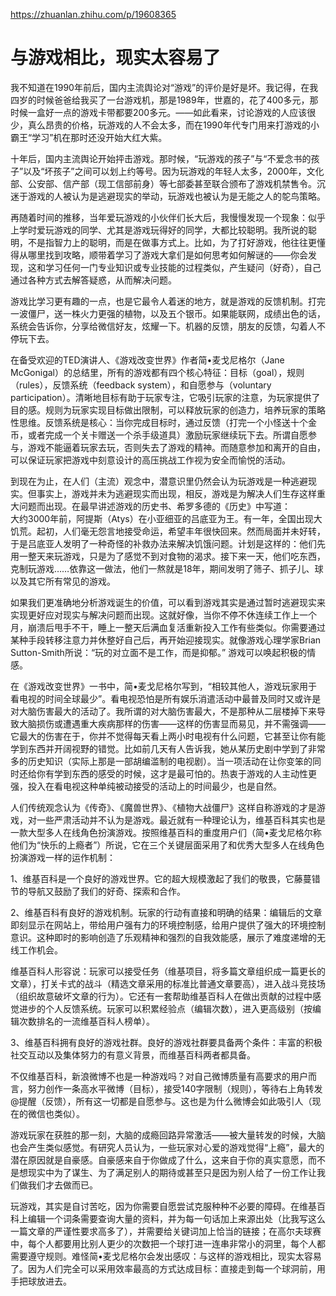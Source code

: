 https://zhuanlan.zhihu.com/p/19608365

# 与游戏相比，现实太容易了

我不知道在1990年前后，国内主流舆论对“游戏”的评价是好是坏。我记得，在我四岁的时候爸爸给我买了一台游戏机，那是1989年，世嘉的，花了400多元，那时候一盒好一点的游戏卡带都要200多元。——如此看来，讨论游戏的人应该很少，真么昂贵的价格，玩游戏的人不会太多，而在1990年代专门用来打游戏的小霸王“学习”机在那时还没开始大红大紫。  
  
十年后，国内主流舆论开始抨击游戏。那时候，“玩游戏的孩子”与“不爱念书的孩子”以及“坏孩子”之间可以划上约等号。因为玩游戏的年轻人太多，2000年，文化部、公安部、信产部（现工信部前身）等七部委甚至联合颁布了游戏机禁售令。沉迷于游戏的人被认为是逃避现实的举动，玩游戏也被认为是无能之人的鸵鸟策略。  
  
再随着时间的推移，当年爱玩游戏的小伙伴们长大后，我慢慢发现一个现象：似乎上学时爱玩游戏的同学、尤其是游戏玩得好的同学，大都比较聪明。我所说的聪明，不是指智力上的聪明，而是在做事方式上。比如，为了打好游戏，他往往更懂得从哪里找到攻略，顺带着学习了游戏大拿们是如何思考如何解谜的——你会发现，这和学习任何一门专业知识或专业技能的过程类似，产生疑问（好奇），自己通过各种方式去解答疑惑，从而解决问题。  
  
游戏比学习更有趣的一点，也是它最令人着迷的地方，就是游戏的反馈机制。打完一波僵尸，送一株火力更强的植物，以及五个银币。如果能联网，成绩出色的话，系统会告诉你，分享给微信好友，炫耀一下。机器的反馈，朋友的反馈，勾着人不停玩下去。  
  
在备受欢迎的TED演讲人、《游戏改变世界》作者简•麦戈尼格尔（Jane McGonigal）的总结里，所有的游戏都有四个核心特征：目标（goal），规则（rules），反馈系统（feedback system），和自愿参与（voluntary participation）。清晰地目标有助于玩家专注，它吸引玩家的注意，为玩家提供了目的感。规则为玩家实现目标做出限制，可以释放玩家的创造力，培养玩家的策略性思维。反馈系统是核心：当你完成目标时，通过反馈（打完一个小怪送十个金币，或者完成一个关卡赠送一个杀手级道具）激励玩家继续玩下去。所谓自愿参与，游戏不能逼着玩家去玩，否则失去了游戏的精神。而随意参加和离开的自由，可以保证玩家把游戏中刻意设计的高压挑战工作视为安全而愉悦的活动。  
  
到现在为止，在人们（主流）观念中，潜意识里仍然会认为玩游戏是一种逃避现实。但事实上，游戏并未为逃避现实而出现，相反，游戏是为解决人们生存这样重大问题而出现。在最早讲述游戏的历史书、希罗多德的《历史》中写道：  
大约3000年前，阿提斯（Atys）在小亚细亚的吕底亚为王。有一年，全国出现大饥荒。起初，人们毫无怨言地接受命运，希望丰年很快回来。然而局面并未好转，于是吕底亚人发明了一种奇怪的补救办法来解决饥饿问题。计划是这样的：他们先用一整天来玩游戏，只是为了感觉不到对食物的渴求。接下来一天，他们吃东西，克制玩游戏……依靠这一做法，他们一熬就是18年，期间发明了筛子、抓子儿、球以及其它所有常见的游戏。  
  
如果我们更准确地分析游戏诞生的价值，可以看到游戏其实是通过暂时逃避现实来实现更好应对现实与解决问题而出现。这就好像，当你不停不休连续工作上一个月，崩溃后甩手不干，睡上一整天后满血复活重新投入工作有些类似。你需要通过某种手段转移注意力并休整好自己后，再开始迎接现实。就像游戏心理学家Brian Sutton-Smith所说：“玩的对立面不是工作，而是抑郁。” 游戏可以唤起积极的情感。  
  
在《游戏改变世界》一书中，简•麦戈尼格尔写到，“相较其他人，游戏玩家用于看电视的时间全球最少”。看电视恐怕是所有娱乐消遣活动中最普及同时又或许是对大脑伤害最大的活动了。我所谓的对大脑伤害最大，不是那种从二层楼掉下来导致大脑损伤或遭遇重大疾病那样的伤害——这样的伤害显而易见，并不需强调——它最大的伤害在于，你并不觉得每天看上两小时电视有什么问题，它甚至让你有能学到东西并开阔视野的错觉。比如前几天有人告诉我，她从某历史剧中学到了非常多的历史知识（实际上那是一部胡编滥制的电视剧）。当一项活动在让你变笨的同时还给你有学到东西的感受的时候，这才是最可怕的。热衷于游戏的人主动性更强，投入在看电视这种单纯被动接受的活动上的时间最少，也是自然。  
  
人们传统观念认为《传奇》、《魔兽世界》、《植物大战僵尸》这样自称游戏的才是游戏，对一些严肃活动并不认为是游戏。最近就有一种理论认为，维基百科其实也是一款大型多人在线角色扮演游戏。按照维基百科的重度用户们（简•麦戈尼格尔称他们为“快乐的上瘾者”）所说，它在三个关键层面采用了和优秀大型多人在线角色扮演游戏一样的运作机制：  
  
1、维基百科是一个良好的游戏世界。它的超大规模激起了我们的敬畏，它藤蔓错节的导航又鼓励了我们的好奇、探索和合作。  
  
2、维基百科有良好的游戏机制。玩家的行动有直接和明确的结果：编辑后的文章即刻显示在网站上，带给用户强有力的环境控制感，给用户提供了强大的环境控制意识。这种即时的影响创造了乐观精神和强烈的自我效能感，展示了难度递增的无线工作机会。  
  
维基百科人形容说：玩家可以接受任务（维基项目，将多篇文章组织成一篇更长的文章），打关卡式的战斗（精选文章采用的标准比普通文章要高），进入战斗竞技场（组织故意破坏文章的行为）。它还有一套帮助维基百科人在做出贡献的过程中感觉进步的个人反馈系统。玩家可以积累经验点（编辑次数），进入更高级别（按编辑次数排名的一流维基百科人榜单）。  
  
3、维基百科拥有良好的游戏社群。良好的游戏社群要具备两个条件：丰富的积极社交互动以及集体努力的有意义背景，而维基百科两者都具备。  
  
不仅维基百科，新浪微博不也是一种游戏吗？对自己微博质量有高要求的用户而言，努力创作一条高水平微博（目标），接受140字限制（规则），等待右上角转发@提醒（反馈），所有这一切都是自愿参与。这也是为什么微博会如此吸引人（现在的微信也类似）。  
  
游戏玩家在获胜的那一刻，大脑的成瘾回路异常激活——被大量转发的时候，大脑也会产生类似感觉。有研究人员认为，一些玩家对心爱的游戏觉得“上瘾”，最大的潜在原因就是自豪感。自豪感来自于你做成了什么，这来自于你的真实意愿，而不是想现实中为了谋生、为了满足别人的期待或甚至只是因为别人给了一份工作让我们做我们才去做而已。  
  
玩游戏，其实是自讨苦吃，因为你需要自愿尝试克服种种不必要的障碍。在维基百科上编辑一个词条需要查询大量的资料，并为每一句话加上来源出处（比我写这么一篇文章的严谨性要求高多了），并需要给关键词加上恰当的链接；在高尔夫球赛中，每个人都要用比别人更少的次数把一个球打进一连串非常小的洞里，每个人都需要遵守规则。难怪简•麦戈尼格尔会发出感叹：与这样的游戏相比，现实太容易了。因为人们完全可以采用效率最高的方式达成目标：直接走到每一个球洞前，用手把球放进去。